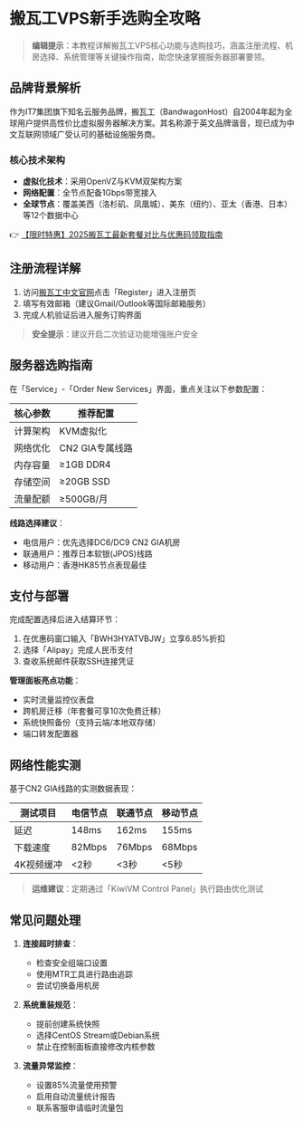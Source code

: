 # 搬瓦工VPS新手选购全攻略

> **编辑提示**：本教程详解搬瓦工VPS核心功能与选购技巧，涵盖注册流程、机房选择、系统管理等关键操作指南，助您快速掌握服务器部署要领。

## 品牌背景解析
作为IT7集团旗下知名云服务品牌，搬瓦工（BandwagonHost）自2004年起为全球用户提供高性价比虚拟服务器解决方案。其名称源于英文品牌谐音，现已成为中文互联网领域广受认可的基础设施服务商。

### 核心技术架构
- **虚拟化技术**：采用OpenVZ与KVM双架构方案
- **网络配置**：全节点配备1Gbps带宽接入
- **全球节点**：覆盖美西（洛杉矶、凤凰城）、美东（纽约）、亚太（香港、日本）等12个数据中心

👉 [【限时特惠】2025搬瓦工最新套餐对比与优惠码领取指南](https://bit.ly/banwagon)

## 注册流程详解
1. 访问[搬瓦工中文官网](https://bit.ly/banwagon)点击「Register」进入注册页
2. 填写有效邮箱（建议Gmail/Outlook等国际邮箱服务）
3. 完成人机验证后进入服务订购界面

> **安全提示**：建议开启二次验证功能增强账户安全

## 服务器选购指南
在「Service」-「Order New Services」界面，重点关注以下参数配置：

| 核心参数       | 推荐配置               |
|----------------|------------------------|
| 计算架构       | KVM虚拟化             |
| 网络优化       | CN2 GIA专属线路       |
| 内存容量       | ≥1GB DDR4             |
| 存储空间       | ≥20GB SSD             |
| 流量配额       | ≥500GB/月            |

**线路选择建议**：
- 电信用户：优先选择DC6/DC9 CN2 GIA机房
- 联通用户：推荐日本软银(JPOS)线路
- 移动用户：香港HK85节点表现最佳

## 支付与部署
完成配置选择后进入结算环节：
1. 在优惠码窗口输入「BWH3HYATVBJW」立享6.85%折扣
2. 选择「Alipay」完成人民币支付
3. 查收系统邮件获取SSH连接凭证

**管理面板亮点功能**：
- 实时流量监控仪表盘
- 跨机房迁移（年套餐可享10次免费迁移）
- 系统快照备份（支持云端/本地双存储）
- 端口转发配置器

## 网络性能实测
基于CN2 GIA线路的实测数据表现：

| 测试项目       | 电信节点 | 联通节点 | 移动节点 |
|----------------|----------|----------|----------|
| 延迟           | 148ms    | 162ms    | 155ms    |
| 下载速度       | 82Mbps   | 76Mbps   | 68Mbps   |
| 4K视频缓冲     | <2秒     | <3秒     | <5秒     |

> **运维建议**：定期通过「KiwiVM Control Panel」执行路由优化测试

## 常见问题处理
1. **连接超时排查**：
   - 检查安全组端口设置
   - 使用MTR工具进行路由追踪
   - 尝试切换备用机房

2. **系统重装规范**：
   - 提前创建系统快照
   - 选择CentOS Stream或Debian系统
   - 禁止在控制面板直接修改内核参数

3. **流量异常监控**：
   - 设置85%流量使用预警
   - 启用自动流量统计报告
   - 联系客服申请临时流量包